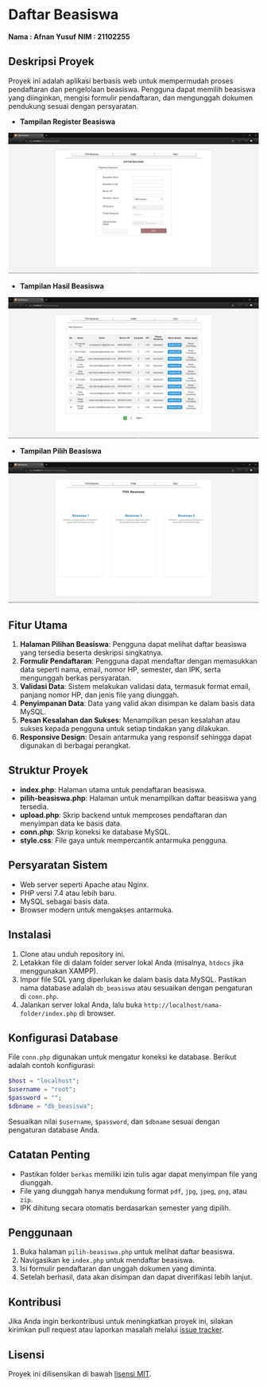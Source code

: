 # Daftar Beasiswa

**Nama : Afnan Yusuf**
**NIM  : 21102255**

## Deskripsi Proyek
Proyek ini adalah aplikasi berbasis web untuk mempermudah proses pendaftaran dan pengelolaan beasiswa. Pengguna dapat memilih beasiswa yang diinginkan, mengisi formulir pendaftaran, dan mengunggah dokumen pendukung sesuai dengan persyaratan.

- **Tampilan Register Beasiswa**

![Formulir Pendaftaran](images/registrasi.png)

- **Tampilan Hasil Beasiswa**

![Formulir Pendaftaran](images/hasil.png)

- **Tampilan Pilih Beasiswa**

![Formulir Pendaftaran](images/beasiswa.png)


## Fitur Utama
1. **Halaman Pilihan Beasiswa**: Pengguna dapat melihat daftar beasiswa yang tersedia beserta deskripsi singkatnya.
2. **Formulir Pendaftaran**: Pengguna dapat mendaftar dengan memasukkan data seperti nama, email, nomor HP, semester, dan IPK, serta mengunggah berkas persyaratan.
3. **Validasi Data**: Sistem melakukan validasi data, termasuk format email, panjang nomor HP, dan jenis file yang diunggah.
4. **Penyimpanan Data**: Data yang valid akan disimpan ke dalam basis data MySQL.
5. **Pesan Kesalahan dan Sukses**: Menampilkan pesan kesalahan atau sukses kepada pengguna untuk setiap tindakan yang dilakukan.
6. **Responsive Design**: Desain antarmuka yang responsif sehingga dapat digunakan di berbagai perangkat.

## Struktur Proyek
- **index.php**: Halaman utama untuk pendaftaran beasiswa.
- **pilih-beasiswa.php**: Halaman untuk menampilkan daftar beasiswa yang tersedia.
- **upload.php**: Skrip backend untuk memproses pendaftaran dan menyimpan data ke basis data.
- **conn.php**: Skrip koneksi ke database MySQL.
- **style.css**: File gaya untuk mempercantik antarmuka pengguna.

## Persyaratan Sistem
- Web server seperti Apache atau Nginx.
- PHP versi 7.4 atau lebih baru.
- MySQL sebagai basis data.
- Browser modern untuk mengakses antarmuka.

## Instalasi
1. Clone atau unduh repository ini.
2. Letakkan file di dalam folder server lokal Anda (misalnya, `htdocs` jika menggunakan XAMPP).
3. Impor file SQL yang diperlukan ke dalam basis data MySQL. Pastikan nama database adalah `db_beasiswa` atau sesuaikan dengan pengaturan di `conn.php`.
4. Jalankan server lokal Anda, lalu buka `http://localhost/nama-folder/index.php` di browser.

## Konfigurasi Database
File `conn.php` digunakan untuk mengatur koneksi ke database. Berikut adalah contoh konfigurasi:
```php
$host = "localhost";
$username = "root";
$password = "";
$dbname = "db_beasiswa";
```
Sesuaikan nilai `$username`, `$password`, dan `$dbname` sesuai dengan pengaturan database Anda.

## Catatan Penting
- Pastikan folder `berkas` memiliki izin tulis agar dapat menyimpan file yang diunggah.
- File yang diunggah hanya mendukung format `pdf`, `jpg`, `jpeg`, `png`, atau `zip`.
- IPK dihitung secara otomatis berdasarkan semester yang dipilih.

## Penggunaan
1. Buka halaman `pilih-beasiswa.php` untuk melihat daftar beasiswa.
2. Navigasikan ke `index.php` untuk mendaftar beasiswa.
3. Isi formulir pendaftaran dan unggah dokumen yang diminta.
4. Setelah berhasil, data akan disimpan dan dapat diverifikasi lebih lanjut.

## Kontribusi
Jika Anda ingin berkontribusi untuk meningkatkan proyek ini, silakan kirimkan pull request atau laporkan masalah melalui [issue tracker](#).

## Lisensi
Proyek ini dilisensikan di bawah [lisensi MIT](LICENSE).

